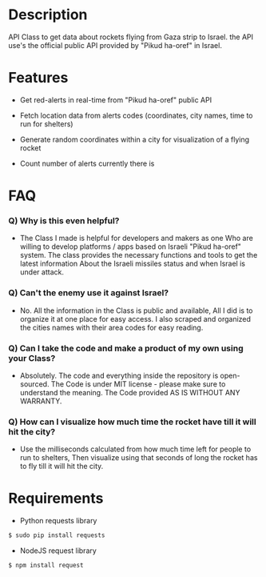 # Description

API Class to get data about rockets flying from Gaza strip to Israel.
the API use's the official public API provided by "Pikud ha-oref" in Israel.

# Features

* Get red-alerts in real-time from "Pikud ha-oref" public API

* Fetch location data from alerts codes (coordinates, city names, time to run for shelters)

* Generate random coordinates within a city for visualization of a flying rocket

* Count number of alerts currently there is

# FAQ

### Q) Why is this even helpful?

*    The Class I made is helpful for developers and makers as one
     Who are willing to develop platforms / apps based on Israeli "Pikud ha-oref" system.
     The class provides the necessary functions and tools to get the latest information
     About the Israeli missiles status and when Israel is under attack.

### Q) Can't the enemy use it against Israel?

*    No. All the information in the Class is public and available,
     All I did is to organize it at one place for easy access.
     I also scraped and organized the cities names with their area codes for easy reading.

### Q) Can I take the code and make a product of my own using your Class?

*    Absolutely. The code and everything inside the repository is open-sourced.
     The Code is under MIT license - please make sure to understand the meaning.
     The Code provided AS IS WITHOUT ANY WARRANTY.

### Q) How can I visualize how much time the rocket have till it will hit the city?

*    Use the milliseconds calculated from how much time left for people to run to shelters,
     Then visualize using that seconds of long the rocket has to fly till it will hit the city.

# Requirements

* Python requests library
```sh
$ sudo pip install requests
```
* NodeJS request library
```sh
$ npm install request
```
